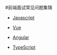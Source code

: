 
#前端面试常见问题集锦

- [Javascript](./doc/javascript.md)

- [Vue](/doc/vue.md)

- [Angular](/doc/angular.md)

- [TypeScript](/doc/typescript.md)

